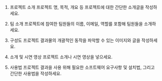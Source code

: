 1. 프로젝트 소개
프로젝트 명, 목적, 개요 등 프로젝트에 대한 간단한 소개글을 작성하세요.

2. 팀 소개
프로젝트에 참여한 팀원들의 이름, 이메일, 역할를 포함해 팀원들을 소개하세요.

3. 구성도
프로젝트 결과물의 개괄적인 동작을 파악할 수 있는 이미지와 글을 작성하세요.

4. 소개 및 시연 영상
프로젝트 소개나 시연 영상을 넣으세요.

5. 사용법
프로젝트 결과을 사용 위해 필요한 소프트웨어 요구사항 및 설치법, 그리고 간단한 사용법을 작성하세요.

